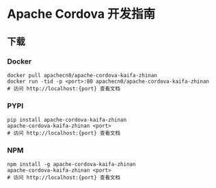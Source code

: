 # Apache Cordova 开发指南

## 下载

### Docker

```
docker pull apachecn0/apache-cordova-kaifa-zhinan
docker run -tid -p <port>:80 apachecn0/apache-cordova-kaifa-zhinan
# 访问 http://localhost:{port} 查看文档
```

### PYPI

```
pip install apache-cordova-kaifa-zhinan
apache-cordova-kaifa-zhinan <port>
# 访问 http://localhost:{port} 查看文档
```

### NPM

```
npm install -g apache-cordova-kaifa-zhinan
apache-cordova-kaifa-zhinan <port>
# 访问 http://localhost:{port} 查看文档
```